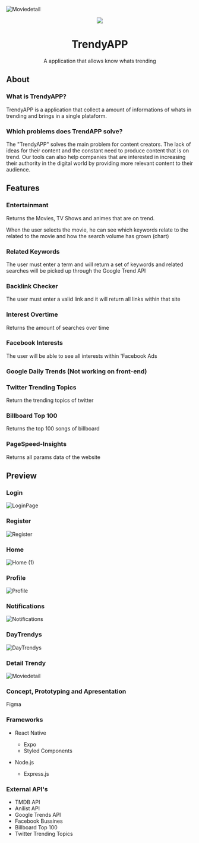 ![Moviedetail](https://github.com/guizen-dev/TrendyApp/assets/94479811/b8d9dd6e-105b-4969-8a0c-42b6b9cb5360)<p align="center">
  <img  src="https://user-images.githubusercontent.com/51789882/206223105-12a6b6c0-aee6-4bdb-ae3f-bbfe6afbc1c1.png" align="center">
</p>
<h1 align="center">TrendyAPP</h1>
<p align="center">A application that allows know whats trending</p>


## About

### What is TrendyAPP?
TrendyAPP is a application that collect a amount of informations of whats in trending and brings in a single plataform.

### Which problems does TrendAPP solve?
The "TrendyAPP" solves the main problem for content creators. The lack of ideas for their content and the constant need to produce content that is on trend. Our tools can also help companies that are interested in increasing their authority in the digital world by providing more relevant content to their audience.

## Features

### Entertainmant

Returns the Movies, TV Shows and animes that are on trend.

When the user selects the movie, he can see which keywords relate to the related to the movie and how the search volume has grown (chart)

### Related Keywords
The user must enter a term and will return a set of keywords and related searches will be picked up
through the Google Trend API

### Backlink Checker
The user must enter a valid link and it will return all links within that site

### Interest Overtime
Returns the amount of searches over time

### Facebook Interests
The user will be able to see all interests within 'Facebook Ads 

### Google Daily Trends (Not working on front-end)

### Twitter Trending Topics
Return the trending topics of twitter

### Billboard Top 100
Returns the top 100 songs of billboard

### PageSpeed-Insights
Returns all params data of the website

## Preview

### Login
![LoginPage](https://github.com/guizen-dev/TrendyApp/assets/94479811/ee8f9f68-fdcf-4dbb-bf4d-4f5f32cdc3a7)

### Register 
![Register](https://github.com/guizen-dev/TrendyApp/assets/94479811/148dd338-c458-4485-b2ee-0acd26bc2636)

### Home
![Home (1)](https://github.com/guizen-dev/TrendyApp/assets/94479811/45f98c0f-524f-4016-bdc1-98bc0356df4d)

### Profile 
![Profile](https://github.com/guizen-dev/TrendyApp/assets/94479811/3a970ce1-e5ce-40a8-b62b-dbcbc1c717d7)

### Notifications 
![Notifications](https://github.com/guizen-dev/TrendyApp/assets/94479811/75612c8d-994e-4197-9044-fcfe8e2df609)

### DayTrendys
![DayTrendys](https://github.com/guizen-dev/TrendyApp/assets/94479811/e595d773-22dc-495f-ad51-c012b349cb93)

### Detail Trendy 
![Moviedetail](https://github.com/guizen-dev/TrendyApp/assets/94479811/5ff93440-f731-4251-86f2-1c6e683e21e8)

### Concept, Prototyping and Apresentation
Figma

### Frameworks
* React Native
  * Expo
  * Styled Components
  
* Node.js
  * Express.js
  
### External API's
  * TMDB API
  * Anilist API
  * Google Trends API
  * Facebook Bussines
  * Billboard Top 100
  * Twitter Trending Topics
